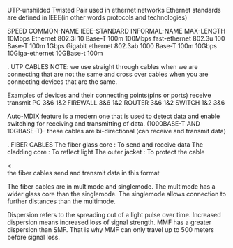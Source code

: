 UTP-unshilded Twisted Pair used in ethernet networks
Ethernet standards are defined in IEEE(in other words protocols and technologies)

SPEED               COMMON-NAME             IEEE-STANDARD       INFORMAL-NAME         MAX-LENGTH
10Mbps               Ethernet               802.3i              10 Base-T               100m
100Mbps             fast-ethernet           802.3u              100 Base-T              100m
1Gbps               Gigabit ethernet        802.3ab             1000 Base-T             100m
10Gbps              10Giga-ethernet                             10GBase-t               100m

.                               UTP CABLES
 NOTE:   we use straight through cables when we are connecting that are not the same and cross over cables when you are connecting
devices that are the same.

Examples of devices and their connecting points(pins or ports)
             receive                     transmit
PC            3&6                         1&2
FIREWALL      3&6                         1&2
ROUTER        3&6                         1&2
SWITCH        1&2                         3&6

Auto-MDIX feature is a modern one that is used to detect data and enable switching for receiving and transmitting of data.
(1000BASE-T AND 10GBASE-T)- these cables are bi-directional (can receive and transmit data)

.                             FIBER CABLES
The fiber glass core : To send and receive data
The cladding core    : To reflect light
The outer jacket     : To protect the cable

<   
the fiber cables send and transmit data in this format
>
 The fiber cables are in multimode and singlemode.  The multimode has a wider glass core than the singlemode.
 The singlemode allows connection to further distances than the multimode.
 

  Dispersion refers to the spreading out of a light pulse over time. Increased dispersion means increased loss of signal strength. MMF has a greater dispersion than SMF. That is why MMF can only travel up to 500 meters before signal loss.